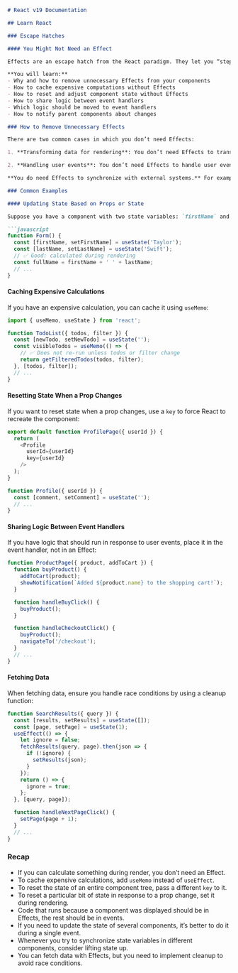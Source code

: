 ```markdown
# React v19 Documentation

## Learn React

### Escape Hatches

#### You Might Not Need an Effect

Effects are an escape hatch from the React paradigm. They let you “step outside” of React and synchronize your components with some external system like a non-React widget, network, or the browser DOM. If there is no external system involved (for example, if you want to update a component’s state when some props or state change), you shouldn’t need an Effect. Removing unnecessary Effects will make your code easier to follow, faster to run, and less error-prone.

**You will learn:**
- Why and how to remove unnecessary Effects from your components
- How to cache expensive computations without Effects
- How to reset and adjust component state without Effects
- How to share logic between event handlers
- Which logic should be moved to event handlers
- How to notify parent components about changes

### How to Remove Unnecessary Effects

There are two common cases in which you don’t need Effects:

1. **Transforming data for rendering**: You don’t need Effects to transform data for rendering. For example, if you want to filter a list before displaying it, you might feel tempted to write an Effect that updates a state variable when the list changes. However, this is inefficient. Instead, transform all the data at the top level of your components. That code will automatically re-run whenever your props or state change.

2. **Handling user events**: You don’t need Effects to handle user events. For example, if you want to send an `/api/buy` POST request and show a notification when the user buys a product, handle this in the event handler, not in an Effect.

**You do need Effects to synchronize with external systems.** For example, you can write an Effect that keeps a jQuery widget synchronized with the React state. You can also fetch data with Effects: for example, you can synchronize the search results with the current search query.

### Common Examples

#### Updating State Based on Props or State

Suppose you have a component with two state variables: `firstName` and `lastName`. You want to calculate a `fullName` from them by concatenating them. Instead of using an Effect to update `fullName`, calculate it during rendering:

```javascript
function Form() {
  const [firstName, setFirstName] = useState('Taylor');
  const [lastName, setLastName] = useState('Swift');
  // ✅ Good: calculated during rendering
  const fullName = firstName + ' ' + lastName;
  // ...
}
```

#### Caching Expensive Calculations

If you have an expensive calculation, you can cache it using `useMemo`:

```javascript
import { useMemo, useState } from 'react';

function TodoList({ todos, filter }) {
  const [newTodo, setNewTodo] = useState('');
  const visibleTodos = useMemo(() => {
    // ✅ Does not re-run unless todos or filter change
    return getFilteredTodos(todos, filter);
  }, [todos, filter]);
  // ...
}
```

#### Resetting State When a Prop Changes

If you want to reset state when a prop changes, use a `key` to force React to recreate the component:

```javascript
export default function ProfilePage({ userId }) {
  return (
    <Profile
      userId={userId}
      key={userId}
    />
  );
}

function Profile({ userId }) {
  const [comment, setComment] = useState('');
  // ...
}
```

#### Sharing Logic Between Event Handlers

If you have logic that should run in response to user events, place it in the event handler, not in an Effect:

```javascript
function ProductPage({ product, addToCart }) {
  function buyProduct() {
    addToCart(product);
    showNotification(`Added ${product.name} to the shopping cart!`);
  }

  function handleBuyClick() {
    buyProduct();
  }

  function handleCheckoutClick() {
    buyProduct();
    navigateTo('/checkout');
  }
  // ...
}
```

#### Fetching Data

When fetching data, ensure you handle race conditions by using a cleanup function:

```javascript
function SearchResults({ query }) {
  const [results, setResults] = useState([]);
  const [page, setPage] = useState(1);
  useEffect(() => {
    let ignore = false;
    fetchResults(query, page).then(json => {
      if (!ignore) {
        setResults(json);
      }
    });
    return () => {
      ignore = true;
    };
  }, [query, page]);

  function handleNextPageClick() {
    setPage(page + 1);
  }
  // ...
}
```

### Recap

- If you can calculate something during render, you don’t need an Effect.
- To cache expensive calculations, add `useMemo` instead of `useEffect`.
- To reset the state of an entire component tree, pass a different `key` to it.
- To reset a particular bit of state in response to a prop change, set it during rendering.
- Code that runs because a component was displayed should be in Effects, the rest should be in events.
- If you need to update the state of several components, it’s better to do it during a single event.
- Whenever you try to synchronize state variables in different components, consider lifting state up.
- You can fetch data with Effects, but you need to implement cleanup to avoid race conditions.

